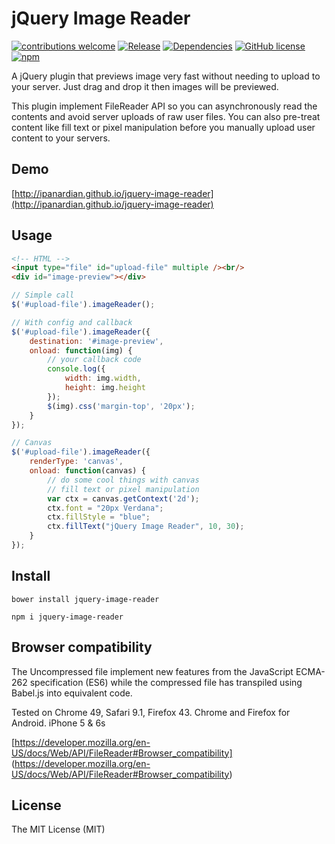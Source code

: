 # jQuery Image Reader
[![contributions welcome](https://img.shields.io/badge/contributions-welcome-brightgreen.svg?style=flat)](https://github.com/ipanardian/jquery-image-reader/issues) 
[![Release](https://img.shields.io/badge/release-v1.1.0-orange.svg)](https://github.com/ipanardian/jquery-image-reader/releases)
[![Dependencies](https://img.shields.io/badge/dependencies-jQuery%203.x-blue.svg)](https://jquery.com/)
[![GitHub license](https://img.shields.io/badge/license-MIT-red.svg)](https://raw.githubusercontent.com/ipanardian/jquery-image-reader/master/LICENSE)
[![npm](https://img.shields.io/npm/dt/jquery-image-reader.svg)]()

A jQuery plugin that previews image very fast without needing to upload to your server. Just drag and drop it then images will be previewed.

This plugin implement FileReader API so you can asynchronously read the contents and avoid server uploads of raw user files.  You can also pre-treat content like fill text or pixel manipulation before you manually upload user content to your servers.

## Demo
[http://ipanardian.github.io/jquery-image-reader](http://ipanardian.github.io/jquery-image-reader)

## Usage
```html
<!-- HTML -->
<input type="file" id="upload-file" multiple /><br/>
<div id="image-preview"></div>
```

```js
// Simple call
$('#upload-file').imageReader();

// With config and callback
$('#upload-file').imageReader({
    destination: '#image-preview',
    onload: function(img) {
        // your callback code
        console.log({
            width: img.width,
            height: img.height
        });
        $(img).css('margin-top', '20px');
    }
});

// Canvas
$('#upload-file').imageReader({
    renderType: 'canvas',
    onload: function(canvas) {
        // do some cool things with canvas
        // fill text or pixel manipulation
        var ctx = canvas.getContext('2d');
        ctx.font = "20px Verdana";
        ctx.fillStyle = "blue";
        ctx.fillText("jQuery Image Reader", 10, 30);
    }
});
```

## Install
```
bower install jquery-image-reader  

npm i jquery-image-reader
```

## Browser compatibility
The Uncompressed file implement new features from the JavaScript ECMA-262 specification (ES6) while the compressed file has transpiled using Babel.js into equivalent code.
 
Tested on Chrome 49, Safari 9.1, Firefox 43. Chrome and Firefox for Android. iPhone 5 & 6s

[https://developer.mozilla.org/en-US/docs/Web/API/FileReader#Browser_compatibility] (https://developer.mozilla.org/en-US/docs/Web/API/FileReader#Browser_compatibility)

## License
The MIT License (MIT)
